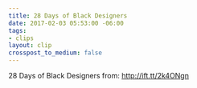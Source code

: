 ```yaml
---
title: 28 Days of Black Designers
date: 2017-02-03 05:53:00 -06:00
tags:
- clips
layout: clip
crosspost_to_medium: false
---
```


28 Days of Black Designers
from: http://ift.tt/2k4ONgn